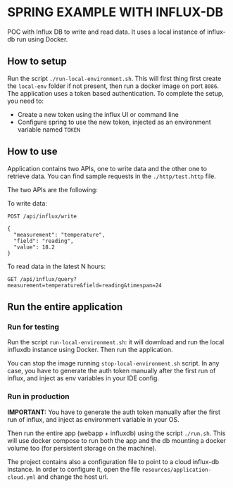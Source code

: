 # SPRING EXAMPLE WITH INFLUX-DB

POC with Influx DB to write and read data. It uses a local instance of influx-db run using Docker.

## How to setup

Run the script `./run-local-environment.sh`. This will first thing first create the `local-env` folder if not present,
then run a docker image on port `8086`.
The application uses a token based authentication. To complete the setup, you need to:

- Create a new token using the influx UI or command line
- Configure spring to use the new token, injected as an environment variable named `TOKEN`

## How to use

Application contains two APIs, one to write data and the other one to retrieve data. You can find sample requests
in the `./http/test.http` file.

The two APIs are the following:

To write data:

```http request
POST /api/influx/write

{
  "measurement": "temperature",
  "field": "reading",
  "value": 18.2
}
```

To read data in the latest N hours:

```http request
GET /api/influx/query?measurement=temperature&field=reading&timespan=24
```

## Run the entire application

### Run for testing

Run the script `run-local-environment.sh`: it will download and run the local influxdb instance using Docker.
Then run the application.

You can stop the image running `stop-local-environment.sh` script.
In any case, you have to generate the auth token manually after the first run of influx,
and inject as env variables in your IDE config.

### Run in production

**IMPORTANT:** You have to generate the auth token manually after the first run of influx,
and inject as environment variable in your OS.

Then run the entire app (webapp + influxdb) using the script `./run.sh`. This
will use docker compose to run both the app and the db mounting a docker volume too (for persistent storage on the
machine).

The project contains also a configuration file to point to a cloud influx-db instance. In order to configure it,
open the file `resources/application-cloud.yml` and change the host url.
